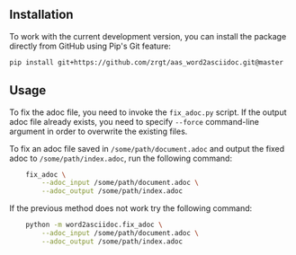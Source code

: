 ## Installation

To work with the current development version, you can install the package directly from GitHub using Pip's Git feature:
```bash
pip install git+https://github.com/zrgt/aas_word2asciidoc.git@master
```

## Usage

To fix the adoc file, you need to invoke the ``fix_adoc.py`` script. If the output adoc file already exists, you need to
specify ``--force`` command-line argument in order to overwrite the existing files.

To fix an adoc file saved in ``/some/path/document.adoc`` and output the fixed adoc to ``/some/path/index.adoc``, run the following command:
```bash
    fix_adoc \
        --adoc_input /some/path/document.adoc \
        --adoc_output /some/path/index.adoc
```
If the previous method does not work try the following command:
```bash
    python -m word2asciidoc.fix_adoc \
        --adoc_input /some/path/document.adoc \
        --adoc_output /some/path/index.adoc
```
